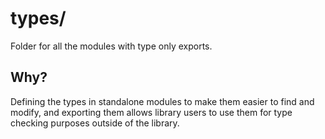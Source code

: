 # types/
Folder for all the modules with type only exports.

## Why?
Defining the types in standalone modules to make them easier to find and modify, and exporting them allows library users to use them for type checking purposes outside of the library.
